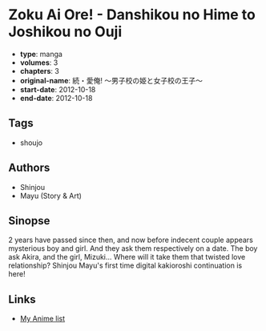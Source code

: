 # Zoku Ai Ore! - Danshikou no Hime to Joshikou no Ouji

-   **type**: manga
-   **volumes**: 3
-   **chapters**: 3
-   **original-name**: 続・愛俺! 〜男子校の姫と女子校の王子〜
-   **start-date**: 2012-10-18
-   **end-date**: 2012-10-18

## Tags

-   shoujo

## Authors

-   Shinjou
-   Mayu (Story & Art)

## Sinopse

2 years have passed since then, and now before indecent couple appears mysterious boy and girl. And they ask them respectively on a date. The boy ask Akira, and the girl, Mizuki... Where will it take them that twisted love relationship?
Shinjou Mayu's first time digital kakioroshi continuation is here!

## Links

-   [My Anime list](https://myanimelist.net/manga/60477/Zoku_Ai_Ore_-_Danshikou_no_Hime_to_Joshikou_no_Ouji)

